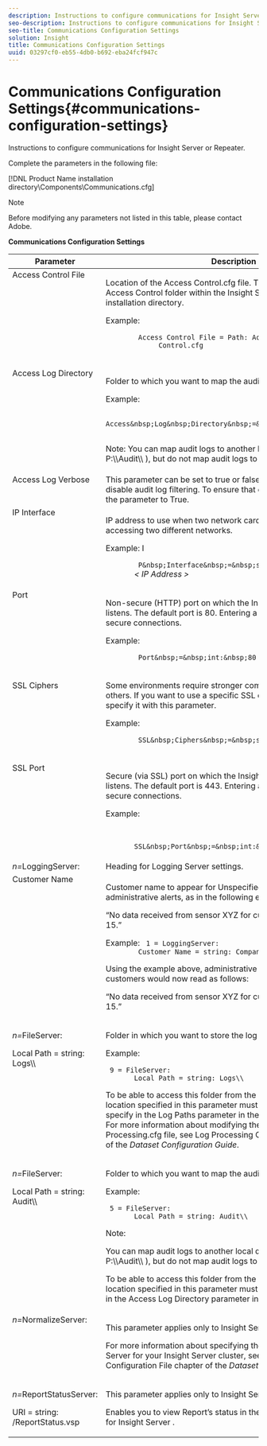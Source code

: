 ```yaml
---
description: Instructions to configure communications for Insight Server or Repeater.
seo-description: Instructions to configure communications for Insight Server or Repeater.
seo-title: Communications Configuration Settings
solution: Insight
title: Communications Configuration Settings
uuid: 03297cf0-eb55-4db0-b692-eba24fcf947c
---
```


# Communications Configuration Settings{#communications-configuration-settings}

Instructions to configure communications for Insight Server or Repeater.

Complete the parameters in the following file:

[!DNL Product Name installation directory\Components\Communications.cfg]

>[!NOTE]
>
>Before modifying any parameters not listed in this table, please contact Adobe.

<table id="table_C87F1150E53548F484A8C0CFE91F1079"> 
 <desc> 
  <b>Communications Configuration Settings </b> 
 </desc> 
 <thead> 
  <tr valign="top"> 
   <th colname="col1" class="entry"> Parameter </th> 
   <th colname="col2" class="entry"> Description </th> 
  </tr> 
 </thead>
 <tbody> 
  <tr valign="top"> 
   <td colname="col1"> Access Control File </td> 
   <td colname="col2"> <p>Location of the <span class="filepath"> Access Control.cfg </span> file. The default location is the <span class="filepath"> Access Control </span> folder within the <span class="keyword"> Insight Server </span> or <span class="wintitle"> Repeater </span> installation directory. </p> <p>Example: <code> 
      <filepath>
        Access&nbsp;Control&nbsp;File&nbsp;=&nbsp;Path:&nbsp;Access&nbsp;Control\\Access 
       &nbsp;&nbsp;&nbsp;&nbsp;&nbsp;&nbsp;Control.cfg 
      </filepath> </code> </p> </td> 
  </tr> 
  <tr valign="top"> 
   <td colname="col1"> Access Log Directory </td> 
   <td colname="col2"> <p>Folder to which you want to map the audit logs. </p> <p>Example: <code> 
      <filepath>
        Access&amp;nbsp;Log&amp;nbsp;Directory&amp;nbsp;=&amp;nbsp;string:&amp;nbsp;Audit\\ 
      </filepath> </code> </p> <p> <p>Note:  You can map audit logs to another local drive (example: <span class="filepath"> string: P:\\Audit\\ </span>), but do not map audit logs to a network drive. </p> </p> </td> 
  </tr> 
  <tr valign="top"> 
   <td colname="col1"> Access Log Verbose </td> 
   <td colname="col2"> This parameter can be set to true or false. It is used to enable and disable audit log filtering. To ensure that every request is logged, set the parameter to True. </td> 
  </tr> 
  <tr valign="top"> 
   <td colname="col1"> IP Interface </td> 
   <td colname="col2"> <p>IP address to use when two network cards are available for accessing two different networks. </p> <p>Example: I <code> 
      <filepath>
        P&amp;nbsp;Interface&amp;nbsp;=&amp;nbsp;string: 
      </filepath> </code><i>&lt; <span class="filepath"> IP Address </span>&gt;</i> </p> </td> 
  </tr> 
  <tr valign="top"> 
   <td colname="col1"> Port </td> 
   <td colname="col2"> <p>Non-secure (HTTP) port on which the <span class="keyword"> Insight Server </span> or <span class="wintitle"> Repeater </span> listens. The default port is 80. Entering a value of 0 disables non-secure connections. </p> <p>Example: <code> 
      <filepath>
        Port&amp;nbsp;=&amp;nbsp;int:&amp;nbsp;80 
      </filepath> </code> </p> </td> 
  </tr> 
  <tr valign="top"> 
   <td colname="col1"> SSL Ciphers </td> 
   <td colname="col2"> Some environments require stronger communication security than others. If you want to use a specific SSL cipher suite, you can specify it with this parameter. <p>Example: <code> 
      <filepath>
        SSL&amp;nbsp;Ciphers&amp;nbsp;=&amp;nbsp;string:&amp;nbsp;AES256-SHA256 
      </filepath> </code> </p> </td> 
  </tr> 
  <tr valign="top"> 
   <td colname="col1"> SSL Port </td> 
   <td colname="col2"> <p>Secure (via SSL) port on which the <span class="keyword"> Insight Server </span> or <span class="wintitle"> Repeater </span> listens. The default port is 443. Entering a value of 0 disables secure connections. </p> <p>Example: <span class="filepath"></span> </p> <code> 
     <filepath>
       SSL&amp;nbsp;Port&amp;nbsp;=&amp;nbsp;int:&amp;nbsp;443 
     </filepath> </code> </td> 
  </tr> 
  <tr valign="top"> 
   <td colname="col1"> <i>n=</i>LoggingServer: </td> 
   <td colname="col2"> Heading for Logging Server settings. </td> 
  </tr> 
  <tr valign="top"> 
   <td colname="col1"> Customer Name </td> 
   <td colname="col2"> <p>Customer name to appear for Unspecified customers in administrative alerts, as in the following example: </p> <p>“No data received from sensor XYZ for customer 'Unspecified' in 15.” </p> <p>Example: <code> 1&nbsp;=&nbsp;LoggingServer:&nbsp; 
      &nbsp;&nbsp;Customer&nbsp;Name&nbsp;=&nbsp;string:&nbsp;CompanyAB </code> </p> <p>Using the example above, administrative alerts for Unspecified customers would now read as follows: </p> <p>“No data received from sensor XYZ for customer ‘CompanyAB’ in 15.” </p> </td> 
  </tr> 
  <tr valign="top"> 
   <td colname="col1"> <p> <i>n=</i>FileServer: </p> <p> Local Path = string: Logs\\ </p> </td> 
   <td colname="col2"> <p>Folder in which you want to store the log files. </p> <p>Example: </p> <code> 9&nbsp;=&nbsp;FileServer:&nbsp; 
     &nbsp;&nbsp;Local&nbsp;Path&nbsp;=&nbsp;string:&nbsp;Logs\\ </code> <p>To be able to access this folder from the <span class="wintitle"> Server Files Manager </span>, the location specified in this parameter must match the location that you specify in the Log Paths parameter in the <span class="filepath"> Log Processing.cfg </span> file. For more information about modifying the Logs directory in the <span class="filepath"> Log Processing.cfg </span> file, see Log Processing Configuration File chapter of the <i>Dataset Configuration Guide</i>. </p> </td> 
  </tr> 
  <tr valign="top"> 
   <td colname="col1"> <p> <i>n=</i>FileServer: </p> <p> Local Path = string: Audit\\ </p> </td> 
   <td colname="col2"> <p>Folder to which you want to map the audit logs. </p> <p>Example: </p> <code> 5&nbsp;=&nbsp;FileServer:&nbsp; 
     &nbsp;&nbsp;Local&nbsp;Path&nbsp;=&nbsp;string:&nbsp;Audit\\ </code> <p>Note:  <p>You can map audit logs to another local drive (example: <span class="filepath"> string: P:\\Audit\\ </span>), but do not map audit logs to a network drive. </p> <p>To be able to access this folder from the <span class="wintitle"> Server Files Manager </span>, the location specified in this parameter must match the location that you in the Access Log Directory parameter in this file. </p> </p> </td> 
  </tr> 
  <tr valign="top"> 
   <td colname="col1"> <i>n=</i>NormalizeServer: </td> 
   <td colname="col2"> <p>This parameter applies only to <span class="keyword"> Insight Server </span>. </p> <p>For more information about specifying the Centralized Normalization Server for your <span class="keyword"> Insight Server </span> cluster, see Log Processing Configuration File chapter of the <i>Dataset Configuration Guide</i>. </p> </td> 
  </tr> 
  <tr valign="top"> 
   <td colname="col1"> <p> <i>n=</i>ReportStatusServer: </p> <p> URI = string: /ReportStatus.vsp </p> </td> 
   <td colname="col2"> <p>This parameter applies only to <span class="keyword"> Insight Server </span>. </p> <p>Enables you to view <span class="keyword"> Report’s </span> status in the Detailed Status interface for <span class="keyword"> Insight Server </span>. </p> </td> 
  </tr> 
 </tbody> 
</table>

